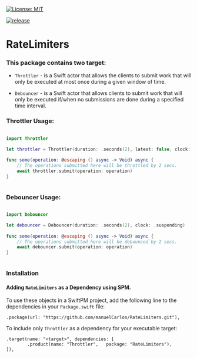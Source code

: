 [![License: MIT](https://img.shields.io/badge/License-MIT-blue.svg?color=ff69b4)](https://github.com/manuelCarlos/RateLimiters/blob/master/LICENSE)

[![release](https://img.shields.io/github/release/manuelCarlos/RateLimiters.svg)](https://github.com/manuelCarlos/RateLimiters/releases/latest)

# RateLimiters

### This package contains two target:

  - `Throttler` - is a Swift actor that allows the clients to submit work that will only be executed at most once during a given window of time.
  
  - `Debouncer` - is a Swift actor that allows clients to submit work that will only be executed if/when no submissions are done during a specified time interval.

### Throttler Usage:

```swift

import Throttler

let throttler = Throttler(duration: .seconds(2), latest: false, clock: .suspending)
  
func some(operation: @escaping () async -> Void) async {
    // The operations submitted here will be throttled by 2 secs.
    await throttler.submit(operation: operation)
}
 
```

### Debouncer Usage:

```swift

import Debouncer

let debouncer = Debouncer(duration: .seconds(2), clock: .suspending)
  
func some(operation: @escaping () async -> Void) async {
    // The operations submitted here will be debounced by 2 secs.
    await debouncer.submit(operation: operation)
}
 
```

### Installation

#### Adding `RateLimiters` as a Dependency using SPM.

To use these objects in a SwiftPM project, add the following line to the dependencies in your `Package.swift` file:

```
.package(url: "https://github.com/manuelCarlos/RateLimiters.git"),
```

To include only `Throttler` as a dependency for your executable target:

```
.target(name: "<target>", dependencies: [
        .product(name: "Throttler",   package: "RateLimiters"),
]),
```

